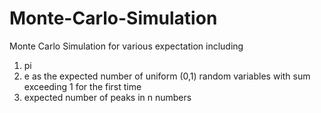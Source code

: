 # Monte-Carlo-Simulation
Monte Carlo Simulation for various expectation including
1. pi
2. e as the expected number of uniform (0,1) random variables with sum exceeding 1 for the first time
3. expected number of peaks in n numbers

